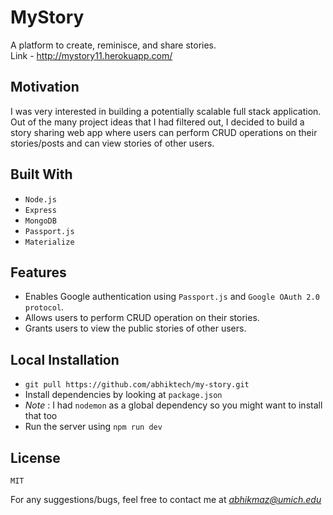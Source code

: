 # MyStory
A platform to create, reminisce, and share stories.<br />
Link - http://mystory11.herokuapp.com/

## Motivation
I was very interested in building a potentially scalable full stack application. Out of the many project ideas that I had filtered out, I decided to build a story sharing web app where users can perform CRUD operations on their stories/posts and can view stories of other users.

## Built With
- `Node.js`
- `Express`
- `MongoDB`
- `Passport.js`
- `Materialize`

## Features
- Enables Google authentication using `Passport.js` and `Google OAuth 2.0 protocol`.
- Allows users to perform CRUD operation on their stories.
- Grants users to view the public stories of other users.

## Local Installation
- `git pull https://github.com/abhiktech/my-story.git`
- Install dependencies by looking at `package.json` 
- *Note* : I had `nodemon` as a global dependency so you might want to install that too
- Run the server using `npm run dev`

## License
`MIT`

For any suggestions/bugs, feel free to contact me at *abhikmaz@umich.edu*



